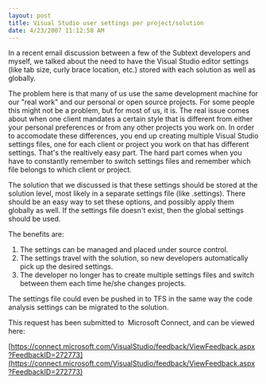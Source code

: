 ```yaml
---
layout: post
title: Visual Studio user settings per project/solution
date: 4/23/2007 11:12:58 AM
---
```


In a recent email discussion between a few of the Subtext developers and myself, we talked about the need to have the Visual Studio editor settings (like tab size, curly brace location, etc.) stored with each solution as well as globally.

The problem here is that many of us use the same development machine for our "real work" and our personal or open source projects. For some people this might not be a problem, but for most of us, it is. The real issue comes about when one client mandates a certain style that is different from either your personal preferences or from any other projects you work on. In order to accomodate these differences, you end up creating multiple Visual Studio settings files, one for each client or project you work on that has different settings. That's the realtively easy part. The hard part comes when you have to constantly remember to switch settings files and remember which file belongs to which client or project.

The solution that we discussed is that these settings should be stored at the solution level, most likely in a separate settings file (like <solutionname>.settings). There should be an easy way to set these options, and possibly apply them globally as well. If the settings file doesn't exist, then the global settings should be used.

The benefits are:

1.  The settings can be managed and placed under source control.
2.  The settings travel with the solution, so new developers automatically pick up the desired settings.
3.  The developer no longer has to create multiple settings files and switch between them each time he/she changes projects.


The settings file could even be pushed in to TFS in the same way the code analysis settings can be migrated to the solution.

This request has been submitted to  Microsoft Connect, and can be viewed here:

[https://connect.microsoft.com/VisualStudio/feedback/ViewFeedback.aspx?FeedbackID=272773](https://connect.microsoft.com/VisualStudio/feedback/ViewFeedback.aspx?FeedbackID=272773)
